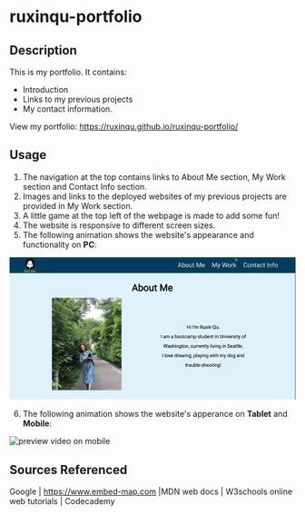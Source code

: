 # ruxinqu-portfolio 

## Description
This is my portfolio. 
It contains:
* Introduction 
* Links to my previous projects 
* My contact information. 

View my portfolio: https://ruxinqu.github.io/ruxinqu-portfolio/

## Usage
1. The navigation at the top contains links to About Me section, My Work section and Contact Info section.
2. Images and links to the deployed websites of my previous projects are provided in My Work section.
3. A little game at the top left of the webpage is made to add some fun!
4. The website is responsive to different screen sizes.
5. The following animation shows the website's appearance and functionality on **PC**: 


![preview video on pc](./assets/img/portfolio-pc.gif)

6. The following animation shows the website's apperance on **Tablet** and **Mobile**:


![preview video on mobile](./assets/img/portfolio-mobile.gif)

## Sources Referenced

Google | https://www.embed-map.com |MDN web docs | W3schools online web tutorials | Codecademy 
